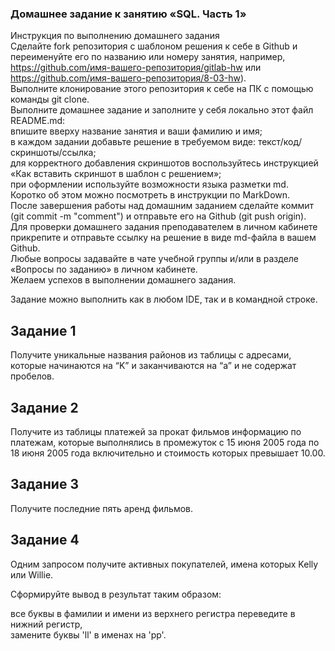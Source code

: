 ### Домашнее задание к занятию «SQL. Часть 1»  
Инструкция по выполнению домашнего задания  
Сделайте fork репозитория c шаблоном решения к себе в Github и переименуйте его по названию или номеру занятия, например, https://github.com/имя-вашего-репозитория/gitlab-hw или https://github.com/имя-вашего-репозитория/8-03-hw).  
Выполните клонирование этого репозитория к себе на ПК с помощью команды git clone.  
Выполните домашнее задание и заполните у себя локально этот файл README.md:  
впишите вверху название занятия и ваши фамилию и имя;  
в каждом задании добавьте решение в требуемом виде: текст/код/скриншоты/ссылка;  
для корректного добавления скриншотов воспользуйтесь инструкцией «Как вставить скриншот в шаблон с решением»;  
при оформлении используйте возможности языка разметки md. Коротко об этом можно посмотреть в инструкции по MarkDown.  
После завершения работы над домашним заданием сделайте коммит (git commit -m "comment") и отправьте его на Github (git push origin).  
Для проверки домашнего задания преподавателем в личном кабинете прикрепите и отправьте ссылку на решение в виде md-файла в вашем Github.  
Любые вопросы задавайте в чате учебной группы и/или в разделе «Вопросы по заданию» в личном кабинете.  
Желаем успехов в выполнении домашнего задания.  

Задание можно выполнить как в любом IDE, так и в командной строке.  

## Задание 1  
Получите уникальные названия районов из таблицы с адресами, которые начинаются на “K” и заканчиваются на “a” и не содержат пробелов.  

## Задание 2  
Получите из таблицы платежей за прокат фильмов информацию по платежам, которые выполнялись в промежуток с 15 июня 2005 года по 18 июня 2005 года включительно и стоимость которых превышает 10.00.  

## Задание 3  
Получите последние пять аренд фильмов.  

## Задание 4  
Одним запросом получите активных покупателей, имена которых Kelly или Willie.  

Сформируйте вывод в результат таким образом:  

все буквы в фамилии и имени из верхнего регистра переведите в нижний регистр,  
замените буквы 'll' в именах на 'pp'.  
